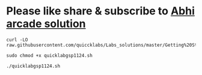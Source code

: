 # Please like share & subscribe to [Abhi arcade solution](http://www.youtube.com/@Abhi_Arcade_Solution)


```
curl -LO raw.githubusercontent.com/quiccklabs/Labs_solutions/master/Getting%20Started%20with%20Security%20Command%20Center/quicklabgsp1124.sh

sudo chmod +x quicklabgsp1124.sh

./quicklabgsp1124.sh
```


